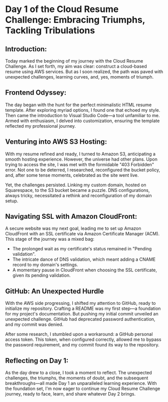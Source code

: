 # Day 1 of the Cloud Resume Challenge: Embracing Triumphs, Tackling Tribulations

## **Introduction:**

Today marked the beginning of my journey with the Cloud Resume Challenge. As I set forth, my aim was clear: construct a cloud-based resume using AWS services. But as I soon realized, the path was paved with unexpected challenges, learning curves, and, yes, moments of triumph.

## **Frontend Odyssey:**

The day began with the hunt for the perfect minimalistic HTML resume template. After exploring myriad options, I found one that echoed my style. Then came the introduction to Visual Studio Code—a tool unfamiliar to me. Armed with enthusiasm, I delved into customization, ensuring the template reflected my professional journey.

## **Venturing into AWS S3 Hosting:**

With my resume refined and ready, I turned to Amazon S3, anticipating a smooth hosting experience. However, the universe had other plans. Upon trying to access the site, I was met with the formidable "403 Forbidden" error. Not one to be deterred, I researched, reconfigured the bucket policy, and, after some tense moments, celebrated as the site went live.

Yet, the challenges persisted. Linking my custom domain, hosted on Squarespace, to the S3 bucket became a puzzle. DNS configurations, always tricky, necessitated a rethink and reconfiguration of my domain setup.

## **Navigating SSL with Amazon CloudFront:**

A secure website was my next goal, leading me to set up Amazon CloudFront with an SSL certificate via Amazon Certificate Manager (ACM). This stage of the journey was a mixed bag:

- The prolonged wait as my certificate's status remained in "Pending validation".
- The intricate dance of DNS validation, which meant adding a CNAME record to my domain's settings.
- A momentary pause in CloudFront when choosing the SSL certificate, given its pending validation.

## **GitHub: An Unexpected Hurdle**

With the AWS side progressing, I shifted my attention to GitHub, ready to initialize my repository. Crafting a README was my first step—a foundation for my project's documentation. But pushing my initial commit unveiled an unexpected challenge. GitHub had deprecated password authentication, and my commit was denied.

After some research, I stumbled upon a workaround: a GitHub personal access token. This token, when configured correctly, allowed me to bypass the password requirement, and my commit found its way to the repository.

## **Reflecting on Day 1:**

As the day drew to a close, I took a moment to reflect. The unexpected challenges, the triumphs, the moments of doubt, and the subsequent breakthroughs—all made Day 1 an unparalleled learning experience. With the foundation set, I'm now eager to continue my Cloud Resume Challenge journey, ready to face, learn, and share whatever Day 2 brings.

